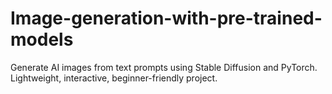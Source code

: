 # Image-generation-with-pre-trained-models
Generate AI images from text prompts using Stable Diffusion and PyTorch. Lightweight, interactive, beginner-friendly project.
